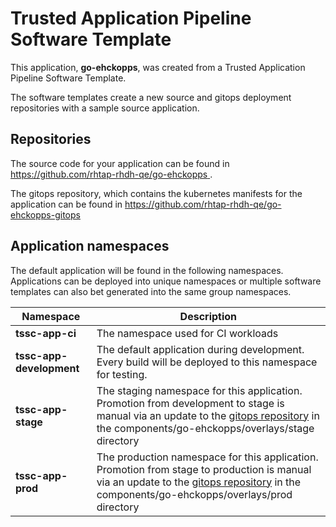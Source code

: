 # Trusted Application Pipeline Software Template

This application, **go-ehckopps**, was created from a Trusted Application Pipeline Software Template.

The software templates create a new source and gitops deployment repositories with a sample source application. 

## Repositories

The source code for your application can be found in [https://github.com/rhtap-rhdh-qe/go-ehckopps ](https://github.com/rhtap-rhdh-qe/go-ehckopps ).
 
The gitops repository, which contains the kubernetes manifests for the application can be found in 
[https://github.com/rhtap-rhdh-qe/go-ehckopps-gitops ](https://github.com/rhtap-rhdh-qe/go-ehckopps-gitops ) 

## Application namespaces 

The default application will be found in the following namespaces. Applications can be deployed into unique namespaces or multiple software templates can also bet generated into the same group namespaces.  

|  Namespace   |  Description   |  
| -------- | -------- |
| **tssc-app-ci** | The namespace used for CI workloads |
| **tssc-app-development** | The default application during development. Every build will be deployed to this namespace for testing. |
| **tssc-app-stage** | The staging namespace for this application. Promotion from development to stage is manual via an update to the [gitops repository](https://github.com/rhtap-rhdh-qe/go-ehckopps-gitops ) in the components/go-ehckopps/overlays/stage directory |
| **tssc-app-prod** | The production namespace for this application. Promotion from stage to production is manual via an update to the [gitops repository](https://github.com/rhtap-rhdh-qe/go-ehckopps-gitops ) in the components/go-ehckopps/overlays/prod directory |